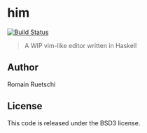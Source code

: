 
# him

[![Build Status](https://travis-ci.org/romac/him.svg?branch=master)](https://travis-ci.org/romac/him)

> A WIP vim-like editor written in Haskell

## Author

Romain Ruetschi

## License

This code is released under the BSD3 license.

